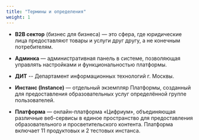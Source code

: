 ```yaml
---
title: "Термины и определения"
weight: 1
---
```

- **B2B сектор** (бизнес для бизнеса) — это сфера, где юридические лица предоставляют товары и услуги друг другу, а не конечным потребителям.

- **Админка** — административная панель в системе, позволяющая управлять настройками и функциональностью платформы.

- **ДИТ** -- Департамент информационных технологий г. Москвы.

- **Инстанс (Instance)** — отдельный экземпляр Платформы, созданный для предоставления образовательных услуг определённой группе пользователей.

- **Платформа** — онлайн-платформа «Цифриум», объединяющая различные веб-сервисы в единое пространство для предоставления образовательного и просветительского контента. Платформа включает 11 продуктовых и 2 тестовых инстанса.
